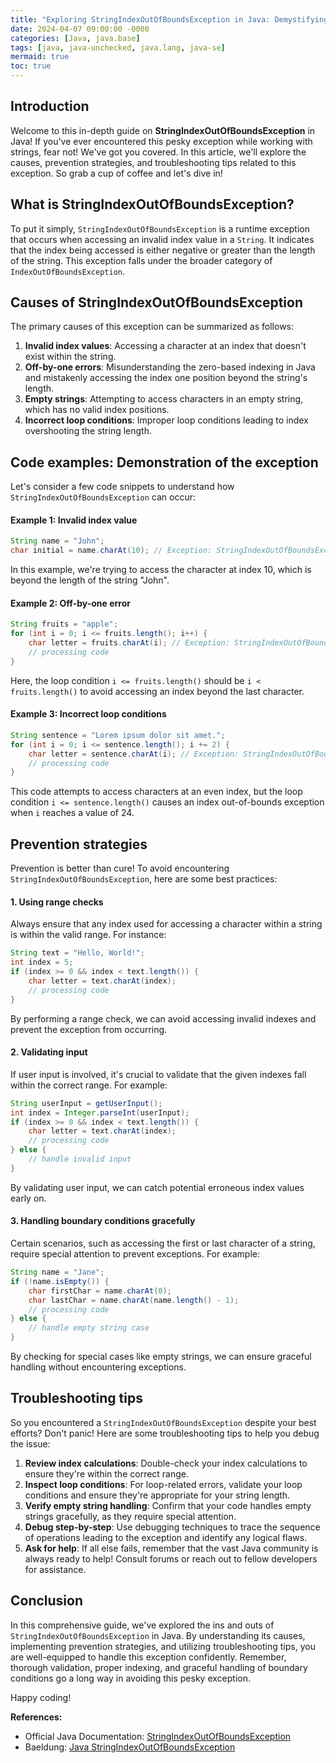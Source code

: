 ```yaml
---
title: "Exploring StringIndexOutOfBoundsException in Java: Demystifying its causes, prevention, and troubleshooting tips!"
date: 2024-04-07 09:00:00 -0000
categories: [Java, java.base]
tags: [java, java-unchecked, java.lang, java-se]
mermaid: true
toc: true
---
```



## Introduction

Welcome to this in-depth guide on **StringIndexOutOfBoundsException** in Java! If you've ever encountered this pesky exception while working with strings, fear not! We've got you covered. In this article, we'll explore the causes, prevention strategies, and troubleshooting tips related to this exception. So grab a cup of coffee and let's dive in!

## What is StringIndexOutOfBoundsException?

To put it simply, `StringIndexOutOfBoundsException` is a runtime exception that occurs when accessing an invalid index value in a `String`. It indicates that the index being accessed is either negative or greater than the length of the string. This exception falls under the broader category of `IndexOutOfBoundsException`.

## Causes of StringIndexOutOfBoundsException

The primary causes of this exception can be summarized as follows:

1. **Invalid index values**: Accessing a character at an index that doesn't exist within the string.
2. **Off-by-one errors**: Misunderstanding the zero-based indexing in Java and mistakenly accessing the index one position beyond the string's length.
3. **Empty strings**: Attempting to access characters in an empty string, which has no valid index positions.
4. **Incorrect loop conditions**: Improper loop conditions leading to index overshooting the string length.

## Code examples: Demonstration of the exception

Let's consider a few code snippets to understand how `StringIndexOutOfBoundsException` can occur:

#### Example 1: Invalid index value

```java
String name = "John";
char initial = name.charAt(10); // Exception: StringIndexOutOfBoundsException
```

In this example, we're trying to access the character at index 10, which is beyond the length of the string "John".

#### Example 2: Off-by-one error

```java
String fruits = "apple";
for (int i = 0; i <= fruits.length(); i++) {
    char letter = fruits.charAt(i); // Exception: StringIndexOutOfBoundsException
    // processing code
}
```

Here, the loop condition `i <= fruits.length()` should be `i < fruits.length()` to avoid accessing an index beyond the last character.

#### Example 3: Incorrect loop conditions

```java
String sentence = "Lorem ipsum dolor sit amet.";
for (int i = 0; i <= sentence.length(); i += 2) {
    char letter = sentence.charAt(i); // Exception: StringIndexOutOfBoundsException
    // processing code
}
```

This code attempts to access characters at an even index, but the loop condition `i <= sentence.length()` causes an index out-of-bounds exception when `i` reaches a value of 24.

## Prevention strategies

Prevention is better than cure! To avoid encountering `StringIndexOutOfBoundsException`, here are some best practices:

#### 1. Using range checks

Always ensure that any index used for accessing a character within a string is within the valid range. For instance:

```java
String text = "Hello, World!";
int index = 5;
if (index >= 0 && index < text.length()) {
    char letter = text.charAt(index);
    // processing code
}
```

By performing a range check, we can avoid accessing invalid indexes and prevent the exception from occurring.

#### 2. Validating input

If user input is involved, it's crucial to validate that the given indexes fall within the correct range. For example:

```java
String userInput = getUserInput();
int index = Integer.parseInt(userInput);
if (index >= 0 && index < text.length()) {
    char letter = text.charAt(index);
    // processing code
} else {
    // handle invalid input
}
```

By validating user input, we can catch potential erroneous index values early on.

#### 3. Handling boundary conditions gracefully

Certain scenarios, such as accessing the first or last character of a string, require special attention to prevent exceptions. For example:

```java
String name = "Jane";
if (!name.isEmpty()) {
    char firstChar = name.charAt(0);
    char lastChar = name.charAt(name.length() - 1);
    // processing code
} else {
    // handle empty string case
}
```

By checking for special cases like empty strings, we can ensure graceful handling without encountering exceptions.

## Troubleshooting tips

So you encountered a `StringIndexOutOfBoundsException` despite your best efforts? Don't panic! Here are some troubleshooting tips to help you debug the issue:

1. **Review index calculations**: Double-check your index calculations to ensure they're within the correct range.
2. **Inspect loop conditions**: For loop-related errors, validate your loop conditions and ensure they're appropriate for your string length.
3. **Verify empty string handling**: Confirm that your code handles empty strings gracefully, as they require special attention.
4. **Debug step-by-step**: Use debugging techniques to trace the sequence of operations leading to the exception and identify any logical flaws.
5. **Ask for help**: If all else fails, remember that the vast Java community is always ready to help! Consult forums or reach out to fellow developers for assistance.

## Conclusion

In this comprehensive guide, we've explored the ins and outs of `StringIndexOutOfBoundsException` in Java. By understanding its causes, implementing prevention strategies, and utilizing troubleshooting tips, you are well-equipped to handle this exception confidently. Remember, thorough validation, proper indexing, and graceful handling of boundary conditions go a long way in avoiding this pesky exception.

Happy coding!

**References:**
- Official Java Documentation: [StringIndexOutOfBoundsException](https://docs.oracle.com/en/java/javase/15/docs/api/java.base/java/lang/StringIndexOutOfBoundsException.html)
- Baeldung: [Java StringIndexOutOfBoundsException](https://www.baeldung.com/java-stringindexoutofboundsexception)
